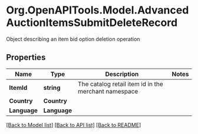 # Org.OpenAPITools.Model.AdvancedAuctionItemsSubmitDeleteRecord
Object describing an item bid option deletion operation

## Properties

Name | Type | Description | Notes
------------ | ------------- | ------------- | -------------
**ItemId** | **string** | The catalog retail item id in the merchant namespace | 
**Country** | **Country** |  | 
**Language** | **Language** |  | 

[[Back to Model list]](../README.md#documentation-for-models) [[Back to API list]](../README.md#documentation-for-api-endpoints) [[Back to README]](../README.md)

